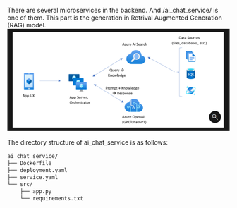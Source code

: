 There are several microservices in the backend.
And /ai_chat_service/ is one of them.
This part is the generation in Retrival Augmented Generation (RAG) model.
![1720675653768](image/readme/1720675653768.png)

The directory structure of ai_chat_service is as follows:

```plaintext
ai_chat_service/
├── Dockerfile
├── deployment.yaml
├── service.yaml
└── src/
    ├── app.py
    └── requirements.txt
```


